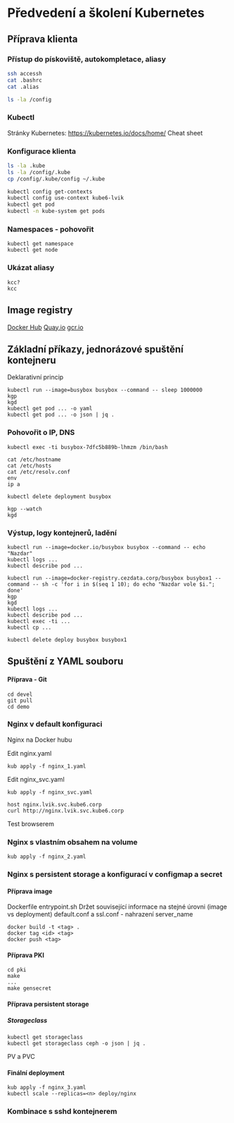 # Předvedení a školení Kubernetes

## Příprava klienta

### Přístup do pískoviště, autokompletace, aliasy

```bash
ssh accessh
cat .bashrc
cat .alias

ls -la /config

```
### Kubectl
Stránky Kubernetes: https://kubernetes.io/docs/home/
Cheat sheet

### Konfigurace klienta

```bash
ls -la .kube
ls -la /config/.kube
cp /config/.kube/config ~/.kube

kubectl config get-contexts
kubectl config use-context kube6-lvik
kubectl get pod
kubectl -n kube-system get pods
```

### Namespaces - pohovořit
```
kubectl get namespace
kubectl get node
```

### Ukázat aliasy
```
kcc?
kcc
```

## Image registry
[Docker Hub](https://hub.docker.com/)
[Quay.io](https://quay.io/)
[gcr.io](https://console.cloud.google.com/gcr/images/google-containers/GLOBAL)


## Základní příkazy, jednorázové spuštění kontejneru

Deklarativní princip

```
kubectl run --image=busybox busybox --command -- sleep 1000000
kgp
kgd
kubectl get pod ... -o yaml
kubectl get pod ... -o json | jq .
```

### Pohovořit o IP, DNS

```
kubectl exec -ti busybox-7dfc5b889b-lhmzm /bin/bash

cat /etc/hostname
cat /etc/hosts
cat /etc/resolv.conf
env
ip a

kubectl delete deployment busybox

kgp --watch
kgd
```

### Výstup, logy kontejnerů, ladění
```
kubectl run --image=docker.io/busybox busybox --command -- echo "Nazdar"
kubectl logs ...
kubectl describe pod ...

kubectl run --image=docker-registry.cezdata.corp/busybox busybox1 --command -- sh -c 'for i in $(seq 1 10); do echo "Nazdar vole $i."; done'
kgp
kgd
kubectl logs ...
kubectl describe pod ...
kubectl exec -ti ...
kubectl cp ...

kubectl delete deploy busybox busybox1
```
## Spuštění z YAML souboru

#### Příprava - Git
```
cd devel
git pull
cd demo
```

### Nginx v default konfiguraci
Nginx na Docker hubu

Edit nginx.yaml

`kub apply -f nginx_1.yaml`

Edit nginx_svc.yaml

```
kub apply -f nginx_svc.yaml

host nginx.lvik.svc.kube6.corp
curl http://nginx.lvik.svc.kube6.corp
```
Test browserem

### Nginx s vlastním obsahem na volume

```
kub apply -f nginx_2.yaml
```

### Nginx s persistent storage a konfigurací v configmap a secret

#### Příprava image
Dockerfile
entrypoint.sh
Držet související informace na stejné úrovni (image vs deployment)
default.conf a ssl.conf - nahrazení server_name

```
docker build -t <tag> .
docker tag <id> <tag>
docker push <tag>
```


#### Příprava PKI
```
cd pki
make
...
make gensecret
```

#### Příprava persistent storage

##### Storageclass
```
kubectl get storageclass
kubectl get storageclass ceph -o json | jq .
```

PV a PVC


#### Finální deployment
```
kub apply -f nginx_3.yaml
kubectl scale --replicas=<n> deploy/nginx
```

### Kombinace s sshd kontejnerem
